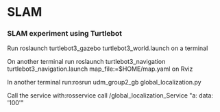 # SLAM

### SLAM experiment using Turtlebot

Run roslaunch turtlebot3_gazebo turtlebot3_world.launch on a terminal

On another terminal run roslaunch turtlebot3_navigation turtlebot3_navigation.launch map_file:=$HOME/map.yaml on Rviz


In another terminal run:rosrun udm_group2_gb global_localization.py

Call the service with:rosservice call /global_localization_Service "a:  data: '100'"

